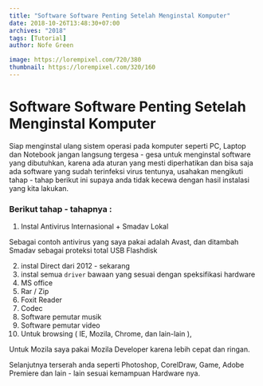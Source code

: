 ```yaml
---
title: "Software Software Penting Setelah Menginstal Komputer"
date: 2018-10-26T13:48:30+07:00
archives: "2018"
tags: [Tutorial]
author: Nofe Green

image: https://lorempixel.com/720/380
thumbnail: https://lorempixel.com/320/160
---
```

# Software Software Penting Setelah Menginstal Komputer 
Siap menginstal ulang sistem operasi pada komputer seperti PC, Laptop dan Notebook jangan langsung tergesa - gesa untuk menginstal software yang dibutuhkan, karena ada aturan yang mesti diperhatikan dan bisa saja ada software yang sudah terinfeksi virus tentunya, usahakan mengikuti tahap - tahap berikut ini supaya anda tidak kecewa dengan hasil instalasi yang kita lakukan.

### Berikut tahap - tahapnya :

1. Instal Antivirus Internasional + Smadav Lokal
<p>Sebagai contoh antivirus yang saya pakai adalah Avast, dan ditambah Smadav sebagai proteksi total USB Flashdisk</p>

2. instal Direct dari 2012 - sekarang
3. instal semua `driver` bawaan yang sesuai dengan speksifikasi hardware
4. MS office
5. Rar / Zip
6. Foxit Reader
7. Codec
8. Software pemutar musik
9. Software pemutar video
10. Untuk browsing ( IE, Mozila, Chrome, dan lain-lain ), 
<p>Untuk Mozila saya pakai Mozila Developer karena lebih cepat dan ringan.</p>

Selanjutnya terserah anda seperti Photoshop, CorelDraw, Game, Adobe Premiere dan lain - lain sesuai kemampuan Hardware nya.
